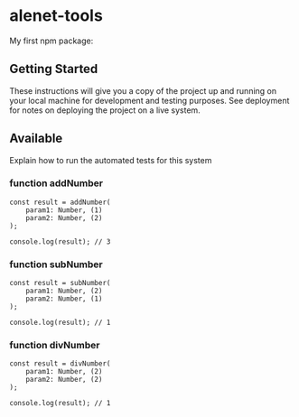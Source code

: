 # alenet-tools

My first npm package:

## Getting Started

These instructions will give you a copy of the project up and running on
your local machine for development and testing purposes. See deployment
for notes on deploying the project on a live system.


## Available 

Explain how to run the automated tests for this system

### function addNumber
```
const result = addNumber(
    param1: Number, (1)
    param2: Number, (2)
);

console.log(result); // 3
```


### function subNumber
```
const result = subNumber(
    param1: Number, (2)
    param2: Number, (1)
);

console.log(result); // 1
```

### function divNumber
```
const result = divNumber(
    param1: Number, (2)
    param2: Number, (2)
);

console.log(result); // 1
```